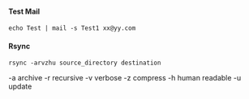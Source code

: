 #### Test Mail

`echo Test | mail -s Test1 xx@yy.com`

#### Rsync 

`rsync -arvzhu source_directory destination`

-a archive
-r recursive
-v verbose
-z compress
-h human readable
-u update
